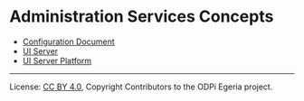 <!-- SPDX-License-Identifier: CC-BY-4.0 -->
<!-- Copyright Contributors to the ODPi Egeria project. -->

# Administration Services Concepts

* [Configuration Document](configuration-document.md)
* [UI Server](ui-server.md)
* [UI Server Platform](ui-server-platform.md)


----
License: [CC BY 4.0](https://creativecommons.org/licenses/by/4.0/),
Copyright Contributors to the ODPi Egeria project.